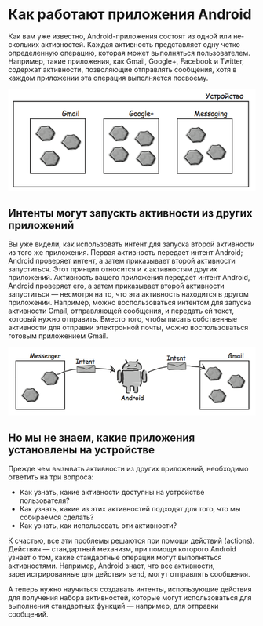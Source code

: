 # Как работают приложения Android
Как вам уже известно, Android­-приложения состоят из одной или не­скольких активностей. Каждая активность представляет одну четко определенную операцию, ко­торая может выполняться пользователем. Например, такие приложения, как Gmail, Google+, Facebook и Twitter, содержат активности, позволяющие отправлять сообщения, хотя в каждом приложении эта операция выполняется по­своему.

![picture-1](assets/01.png)

## Интенты могут запускть активности из других приложений
Вы уже видели, как использовать интент для запуска второй актив­ности из того же приложения. Первая активность передает интент Android; Android проверяет интент, а затем приказывает второй активности запуститься.
Этот принцип относится и к активностям других приложений. Ак­тивность вашего приложения передает интент Android, Android проверяет его, а затем приказывает второй активности запуститься — несмотря на то, что эта активность находится в другом приложении. Например, можно воспользоваться интентом для запуска активности Gmail, отправляющей сообщения, и передать ей текст, который нуж­но отправить. Вместо того, чтобы писать собственные активности для отправки электронной почты, можно воспользоваться готовым приложением Gmail.

![picture-2](assets/02.png)

## Но мы не знаем, какие приложения установлены на устройстве
Прежде чем вызывать активности из других приложений, необходимо ответить на три вопроса:
- Как узнать, какие активности доступны на устройстве пользователя?
- Как узнать, какие из этих активностей подходят для того, что мы собираемся сделать?
- Как узнать, как использовать эти активности?

К счастью, все эти проблемы решаются при помощи действий (actions). Действия — стандартный механизм, при помощи которого Android узнает о том, какие стандартные операции могут выполняться активностями. Например, Android знает, что все активности, зарегистрированные для действия send, могут отправлять сообщения.

А теперь нужно научиться создавать интенты, использующие действия для получения набора активностей, которые могут использоваться для выполнения стандартных функ­ций — например, для отправки сообщений.
